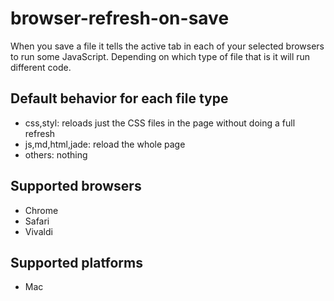 # browser-refresh-on-save

When you save a file it tells the active tab in each of your selected browsers to run some JavaScript. Depending on which type of file that is it will run different code.

## Default behavior for each file type

- css,styl: reloads just the CSS files in the page without doing a full refresh
- js,md,html,jade: reload the whole page
- others: nothing

## Supported browsers

- Chrome
- Safari
- Vivaldi

## Supported platforms

- Mac
